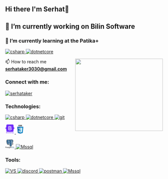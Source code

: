 ## Hi there I'm Serhat👋

## 🔭 I’m currently working on Bilin Software
### 🌱 I’m currently learning at the Patika+
<a href="https://docs.microsoft.com/en-us/dotnet/csharp/" target="_blank" rel=”noopener”> <img src="https://seeklogo.com/images/C/c-sharp-c-logo-02F17714BA-seeklogo.com.png" alt="csharp" width="27" height="30"/> </a>
<a href="https://dotnet.microsoft.com/" target="_blank" rel=”noopener”> <img src="https://upload.wikimedia.org/wikipedia/commons/thumb/e/ee/.NET_Core_Logo.svg/1200px-.NET_Core_Logo.svg.png" alt="dotnetcore" width="30" height="30"/> </a>

<img align="right" src="https://blogger.googleusercontent.com/img/b/R29vZ2xl/AVvXsEg7NbkWCazmIa0jnlHeb7Dc9iVWidH63_MYHtcbfh20odu-P4o8HjN3HbK4V3J5lDjHJ1n2yrC6iEivDpQyaoScSvbOe7yK4Q28dHZ5hv5s8Xsw4J7UWKdNP01YatT2gYCo0E-rY8oCF-M/s1600/tumblr_inline_n77dzzA4kk1rfdnle.gif" width="280" height="230"  />




📫  How to reach me **serhataker3030@gmail.com**

<h3 align="left">Connect with me:</h3>
<p align="left">
<a href="https://www.linkedin.com/in/serhat-aker-b8b1b3105/" target="blank" rel=”noopener”><img align="center" src="https://upload.wikimedia.org/wikipedia/commons/thumb/c/ca/LinkedIn_logo_initials.png/640px-LinkedIn_logo_initials.png" alt="serhataker" height="30" width="30" /></a>


<h3 align="left">Technologies:</h3>
<p align="left"> 

 <a href="https://docs.microsoft.com/en-us/dotnet/csharp/" target="_blank" rel=”noopener”> <img src="https://seeklogo.com/images/C/c-sharp-c-logo-02F17714BA-seeklogo.com.png" alt="csharp" width="27" height="30"/> </a>
<a href="https://dotnet.microsoft.com/" target="_blank" rel=”noopener”> <img src="https://upload.wikimedia.org/wikipedia/commons/thumb/e/ee/.NET_Core_Logo.svg/1200px-.NET_Core_Logo.svg.png" alt="dotnetcore" width="30" height="30"/> </a>
<a href="https://git-scm.com/" target="_blank" rel=”noopener”> <img src="https://www.vectorlogo.zone/logos/git-scm/git-scm-icon.svg" alt="git" width="30" height="30"/> </a>

<a href="https://getbootstrap.com" target="_blank" rel=”noopener”> <img src="https://raw.githubusercontent.com/devicons/devicon/master/icons/bootstrap/bootstrap-plain-wordmark.svg" alt="bootstrap" width="30" height="30"/> </a>
<a href="https://www.w3schools.com/css/" target="_blank" rel=”noopener”> <img src="https://raw.githubusercontent.com/devicons/devicon/master/icons/css3/css3-original-wordmark.svg" alt="css3" width="28" height="28"/> </a> 

<a href="https://www.postgresql.org" target="_blank" rel=”noopener”> <img src="https://raw.githubusercontent.com/devicons/devicon/master/icons/postgresql/postgresql-original-wordmark.svg" alt="postgresql" width="30" height="30"/> </a>
<a href="https://www.microsoft.com/tr-tr/sql-server/sql-server-2019" target="_blank" rel=”noopener”> <img src="https://cdn-icons-png.flaticon.com/512/5968/5968364.png" alt="Mssql" width="30" height="30"/> </a>

  
<h3 align="left">Tools:</h3>
<a href="https://visualstudio.microsoft.com/" target="_blank" rel=”noopener”> <img src="https://1000logos.net/wp-content/uploads/2023/04/Visual-Studio-logo.png" alt="VS" width="30" height="30"/> </a>
<a href="https://discord.com/" target="_blank" rel=”noopener”> <img src="https://cdn4.iconfinder.com/data/icons/logos-and-brands/512/91_Discord_logo_logos-512.png" alt="discord" width="30" height="30"/> </a> 
<a href="https://postman.com" target="_blank" rel=”noopener”> <img src="https://www.vectorlogo.zone/logos/getpostman/getpostman-icon.svg" alt="postman" width="30" height="30"/> </a> 
<a href="https://www.microsoft.com/tr-tr/sql-server/sql-server-2019" target="_blank" rel=”noopener”> <img src="https://cdn-icons-png.flaticon.com/512/5968/5968364.png" alt="Mssql" width="30" height="30"/> </a>
</p>
<!--
**serhataker/serhataker** is a ✨ _special_ ✨ repository because its `README.md` (this file) appears on your GitHub profile.


